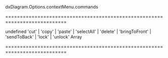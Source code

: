 <!--id-->dxDiagram.Options.contextMenu.commands<!--/id-->
===========================================================================
<!--default-->undefined<!--/default-->
<!--acceptValues-->'cut' | 'copy' | 'paste' | 'selectAll' | 'delete' | 'bringToFront' | 'sendToBack' | 'lock' | 'unlock'<!--/acceptValues-->
<!--type-->Array<String><!--/type-->
===========================================================================

<!--shortDescription-->

<!--/shortDescription-->

<!--fullDescription-->

<!--/fullDescription-->